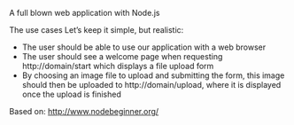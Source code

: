 A full blown web application with Node.js

The use cases
Let’s keep it simple, but realistic:

- The user should be able to use our application with a web browser
- The user should see a welcome page when requesting http://domain/start which displays a file upload form
- By choosing an image file to upload and submitting the form, this image should then be uploaded to http://domain/upload, where it is displayed once the upload is finished

Based on: http://www.nodebeginner.org/